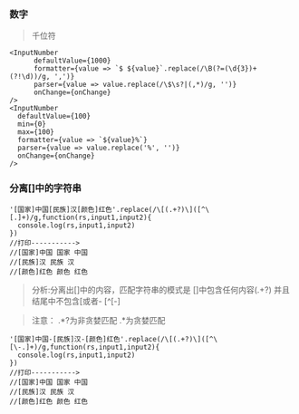 ### 数字

> 千位符
```
<InputNumber
      defaultValue={1000}
      formatter={value => `$ ${value}`.replace(/\B(?=(\d{3})+(?!\d))/g, ',')}
      parser={value => value.replace(/\$\s?|(,*)/g, '')}
      onChange={onChange}
/>
<InputNumber
  defaultValue={100}
  min={0}
  max={100}
  formatter={value => `${value}%`}
  parser={value => value.replace('%', '')}
  onChange={onChange}
/>
```

### 分离[]中的字符串

```
'[国家]中国[民族]汉[颜色]红色'.replace(/\[(.+?)\]([^\[.]+)/g,function(rs,input1,input2){
  console.log(rs,input1,input2)
})
//打印----------->
//[国家]中国 国家 中国
//[民族]汉 民族 汉
//[颜色]红色 颜色 红色
```
> 分析:分离出[]中的内容，匹配字符串的模式是 []中包含任何内容(.+?) 并且结尾中不包含[或者-  [^\[\-]

> 注意： .*?为非贪婪匹配  .*为贪婪匹配
```
'[国家]中国-[民族]汉-[颜色]红色'.replace(/\[(.+?)\]([^\[\-.]+)/g,function(rs,input1,input2){
  console.log(rs,input1,input2)
})
//打印----------->
//[国家]中国 国家 中国
//[民族]汉 民族 汉
//[颜色]红色 颜色 红色
```
